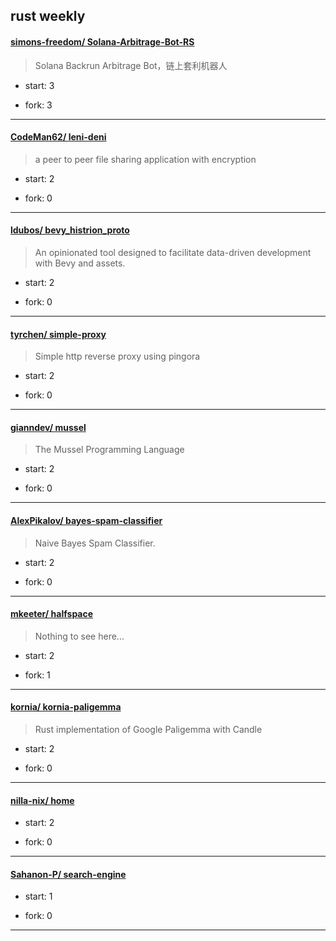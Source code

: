 ## rust weekly

#### [simons-freedom/ Solana-Arbitrage-Bot-RS](https://github.com/simons-freedom/Solana-Arbitrage-Bot-RS)
>  Solana Backrun Arbitrage Bot，链上套利机器人
+ start: 3
+ fork: 3
---
#### [CodeMan62/ leni-deni](https://github.com/CodeMan62/leni-deni)
>  a peer to peer file sharing application with encryption
+ start: 2
+ fork: 0
---
#### [ldubos/ bevy_histrion_proto](https://github.com/ldubos/bevy_histrion_proto)
>  An opinionated tool designed to facilitate data-driven development with Bevy and assets.
+ start: 2
+ fork: 0
---
#### [tyrchen/ simple-proxy](https://github.com/tyrchen/simple-proxy)
>  Simple http reverse proxy using pingora
+ start: 2
+ fork: 0
---
#### [gianndev/ mussel](https://github.com/gianndev/mussel)
>  The Mussel Programming Language
+ start: 2
+ fork: 0
---
#### [AlexPikalov/ bayes-spam-classifier](https://github.com/AlexPikalov/bayes-spam-classifier)
>  Naive Bayes Spam Classifier.
+ start: 2
+ fork: 0
---
#### [mkeeter/ halfspace](https://github.com/mkeeter/halfspace)
>  Nothing to see here...
+ start: 2
+ fork: 1
---
#### [kornia/ kornia-paligemma](https://github.com/kornia/kornia-paligemma)
>  Rust implementation of Google Paligemma with Candle
+ start: 2
+ fork: 0
---
#### [nilla-nix/ home](https://github.com/nilla-nix/home)
>  
+ start: 2
+ fork: 0
---
#### [Sahanon-P/ search-engine](https://github.com/Sahanon-P/search-engine)
>  
+ start: 1
+ fork: 0
---